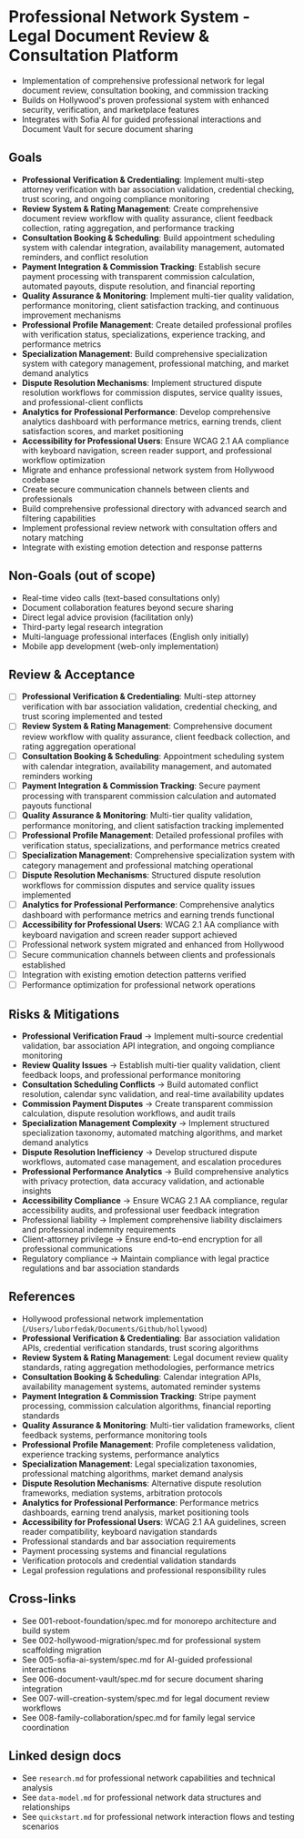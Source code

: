 # Professional Network System - Legal Document Review & Consultation Platform

- Implementation of comprehensive professional network for legal document review, consultation booking, and commission tracking
- Builds on Hollywood's proven professional system with enhanced security, verification, and marketplace features
- Integrates with Sofia AI for guided professional interactions and Document Vault for secure document sharing

## Goals

- **Professional Verification & Credentialing**: Implement multi-step attorney verification with bar association validation, credential checking, trust scoring, and ongoing compliance monitoring
- **Review System & Rating Management**: Create comprehensive document review workflow with quality assurance, client feedback collection, rating aggregation, and performance tracking
- **Consultation Booking & Scheduling**: Build appointment scheduling system with calendar integration, availability management, automated reminders, and conflict resolution
- **Payment Integration & Commission Tracking**: Establish secure payment processing with transparent commission calculation, automated payouts, dispute resolution, and financial reporting
- **Quality Assurance & Monitoring**: Implement multi-tier quality validation, performance monitoring, client satisfaction tracking, and continuous improvement mechanisms
- **Professional Profile Management**: Create detailed professional profiles with verification status, specializations, experience tracking, and performance metrics
- **Specialization Management**: Build comprehensive specialization system with category management, professional matching, and market demand analytics
- **Dispute Resolution Mechanisms**: Implement structured dispute resolution workflows for commission disputes, service quality issues, and professional-client conflicts
- **Analytics for Professional Performance**: Develop comprehensive analytics dashboard with performance metrics, earning trends, client satisfaction scores, and market positioning
- **Accessibility for Professional Users**: Ensure WCAG 2.1 AA compliance with keyboard navigation, screen reader support, and professional workflow optimization
- Migrate and enhance professional network system from Hollywood codebase
- Create secure communication channels between clients and professionals
- Build comprehensive professional directory with advanced search and filtering capabilities
- Implement professional review network with consultation offers and notary matching
- Integrate with existing emotion detection and response patterns

## Non-Goals (out of scope)

- Real-time video calls (text-based consultations only)
- Document collaboration features beyond secure sharing
- Direct legal advice provision (facilitation only)
- Third-party legal research integration
- Multi-language professional interfaces (English only initially)
- Mobile app development (web-only implementation)

## Review & Acceptance

- [ ] **Professional Verification & Credentialing**: Multi-step attorney verification with bar association validation, credential checking, and trust scoring implemented and tested
- [ ] **Review System & Rating Management**: Comprehensive document review workflow with quality assurance, client feedback collection, and rating aggregation operational
- [ ] **Consultation Booking & Scheduling**: Appointment scheduling system with calendar integration, availability management, and automated reminders working
- [ ] **Payment Integration & Commission Tracking**: Secure payment processing with transparent commission calculation and automated payouts functional
- [ ] **Quality Assurance & Monitoring**: Multi-tier quality validation, performance monitoring, and client satisfaction tracking implemented
- [ ] **Professional Profile Management**: Detailed professional profiles with verification status, specializations, and performance metrics created
- [ ] **Specialization Management**: Comprehensive specialization system with category management and professional matching operational
- [ ] **Dispute Resolution Mechanisms**: Structured dispute resolution workflows for commission disputes and service quality issues implemented
- [ ] **Analytics for Professional Performance**: Comprehensive analytics dashboard with performance metrics and earning trends functional
- [ ] **Accessibility for Professional Users**: WCAG 2.1 AA compliance with keyboard navigation and screen reader support achieved
- [ ] Professional network system migrated and enhanced from Hollywood
- [ ] Secure communication channels between clients and professionals established
- [ ] Integration with existing emotion detection patterns verified
- [ ] Performance optimization for professional network operations

## Risks & Mitigations

- **Professional Verification Fraud** → Implement multi-source credential validation, bar association API integration, and ongoing compliance monitoring
- **Review Quality Issues** → Establish multi-tier quality validation, client feedback loops, and professional performance monitoring
- **Consultation Scheduling Conflicts** → Build automated conflict resolution, calendar sync validation, and real-time availability updates
- **Commission Payment Disputes** → Create transparent commission calculation, dispute resolution workflows, and audit trails
- **Specialization Management Complexity** → Implement structured specialization taxonomy, automated matching algorithms, and market demand analytics
- **Dispute Resolution Inefficiency** → Develop structured dispute workflows, automated case management, and escalation procedures
- **Professional Performance Analytics** → Build comprehensive analytics with privacy protection, data accuracy validation, and actionable insights
- **Accessibility Compliance** → Ensure WCAG 2.1 AA compliance, regular accessibility audits, and professional user feedback integration
- Professional liability → Implement comprehensive liability disclaimers and professional indemnity requirements
- Client-attorney privilege → Ensure end-to-end encryption for all professional communications
- Regulatory compliance → Maintain compliance with legal practice regulations and bar association standards

## References

- Hollywood professional network implementation (`/Users/luborfedak/Documents/Github/hollywood`)
- **Professional Verification & Credentialing**: Bar association validation APIs, credential verification standards, trust scoring algorithms
- **Review System & Rating Management**: Legal document review quality standards, rating aggregation methodologies, performance metrics
- **Consultation Booking & Scheduling**: Calendar integration APIs, availability management systems, automated reminder systems
- **Payment Integration & Commission Tracking**: Stripe payment processing, commission calculation algorithms, financial reporting standards
- **Quality Assurance & Monitoring**: Multi-tier validation frameworks, client feedback systems, performance monitoring tools
- **Professional Profile Management**: Profile completeness validation, experience tracking systems, performance analytics
- **Specialization Management**: Legal specialization taxonomies, professional matching algorithms, market demand analysis
- **Dispute Resolution Mechanisms**: Alternative dispute resolution frameworks, mediation systems, arbitration protocols
- **Analytics for Professional Performance**: Performance metrics dashboards, earning trend analysis, market positioning tools
- **Accessibility for Professional Users**: WCAG 2.1 AA guidelines, screen reader compatibility, keyboard navigation standards
- Professional standards and bar association requirements
- Payment processing systems and financial regulations
- Verification protocols and credential validation standards
- Legal profession regulations and professional responsibility rules

## Cross-links

- See 001-reboot-foundation/spec.md for monorepo architecture and build system
- See 002-hollywood-migration/spec.md for professional system scaffolding migration
- See 005-sofia-ai-system/spec.md for AI-guided professional interactions
- See 006-document-vault/spec.md for secure document sharing integration
- See 007-will-creation-system/spec.md for legal document review workflows
- See 008-family-collaboration/spec.md for family legal service coordination

## Linked design docs

- See `research.md` for professional network capabilities and technical analysis
- See `data-model.md` for professional network data structures and relationships
- See `quickstart.md` for professional network interaction flows and testing scenarios
